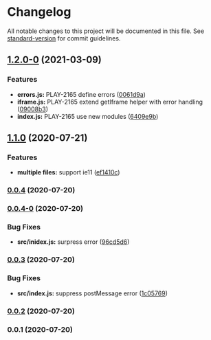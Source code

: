 # Changelog

All notable changes to this project will be documented in this file. See [standard-version](https://github.com/conventional-changelog/standard-version) for commit guidelines.

## [1.2.0-0](https://github.com/IBM/video-streaming-web-player-api/compare/v1.1.0...v1.2.0-0) (2021-03-09)


### Features

* **errors.js:** PLAY-2165 define errors ([0061d9a](https://github.com/IBM/video-streaming-web-player-api/commit/0061d9a19de2a480dfd6dc52f2a4198f7330e62e))
* **iframe.js:** PLAY-2165 extend getIframe helper with error handling ([09008b3](https://github.com/IBM/video-streaming-web-player-api/commit/09008b36d9c8ed28772bfee3dd60113cb7ba981c))
* **index.js:** PLAY-2165 use new modules ([6409e9b](https://github.com/IBM/video-streaming-web-player-api/commit/6409e9b2c8fd3c71eb2ec71a14c47bd0bc5ca4cc))

## [1.1.0](https://github.com/IBM/video-streaming-web-player-api/compare/v0.0.4...v1.1.0) (2020-07-21)


### Features

* **multiple files:** support ie11 ([ef1410c](https://github.com/IBM/video-streaming-web-player-api/commit/ef1410c45480d5f1c3f74fcfc00662f8aeaccd56))

### [0.0.4](https://github.com/IBM/video-streaming-web-player-api/compare/v0.0.4-0...v0.0.4) (2020-07-20)

### [0.0.4-0](https://github.com/IBM/video-streaming-web-player-api/compare/v0.0.3...v0.0.4-0) (2020-07-20)


### Bug Fixes

* **src/inidex.js:** surpress error ([96cd5d6](https://github.com/IBM/video-streaming-web-player-api/commit/96cd5d6a6139941b1ae13114174bc698ba1e6b17))

### [0.0.3](https://github.com/IBM/video-streaming-web-player-api/compare/v0.0.2...v0.0.3) (2020-07-20)


### Bug Fixes

* **src/index.js:** suppress postMessage error ([1c05769](https://github.com/IBM/video-streaming-web-player-api/commit/1c057695f016492b9e14d4cc665316a6f5c11ceb))

### [0.0.2](https://github.com/IBM/video-streaming-web-player-api/compare/v0.0.1...v0.0.2) (2020-07-20)

### 0.0.1 (2020-07-20)
